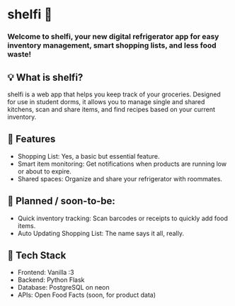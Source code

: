 # shelfi 🥕
### Welcome to shelfi, your new digital refrigerator app for easy inventory management, smart shopping lists, and less food waste!

## 💡 What is shelfi?
shelfi is a web app that helps you keep track of your groceries. Designed for use in student dorms, it allows you to manage single and shared kitchens, scan and share items, and find recipes based on your current inventory.

## 🚀 Features
- Shopping List: Yes, a basic but essential feature.
- Smart item monitoring: Get notifications when products are running low or about to expire.
- Shared spaces: Organize and share your refrigerator with roommates.

## 🚧 Planned / soon-to-be:
- Quick inventory tracking: Scan barcodes or receipts to quickly add food items.
- Auto Updating Shopping List: The name says it all, really.

## 📝 Tech Stack
- Frontend: Vanilla :3
- Backend: Python Flask
- Database: PostgreSQL on neon
- APIs: Open Food Facts (soon, for product data)